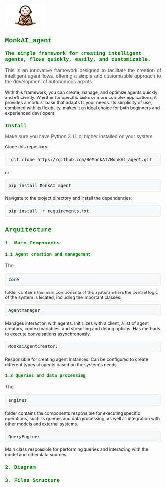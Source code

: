 <img src="./assets/mascote_monkai.png" alt="Logo" width="130">


<h2 style="font-family: 'Courier New', monospace; color: green;"> MonkAI_agent</h2>

<h3 style="font-family: 'Courier New', monospace; color: green;"> The simple framework for creating intelligent agents, flows quickly, easily, and customizable.</h3>


<p style="text-align: justify; font-family: Arial, sans-serif; font-size: 16px; color: #555;">
  This is an innovative framework designed to facilitate the creation of intelligent agent flows, offering a simple and customizable approach to the development of autonomous agents.
    
  With this framework, you can create, manage, and optimize agents quickly and efficiently. Whether for specific tasks or more complex applications, it provides a modular base that adapts to your needs. Its simplicity of use, combined with its flexibility, makes it an ideal choice for both beginners and experienced developers.
</p>

<h3 style="font-family: 'Courier New', monospace; color: green;">Install</h3> 

<p style="font-family: Arial, sans-serif; font-size: 16px; color: #555;">
Make sure you have Python 3.11 or higher installed on your system.

Clone this repository:

<pre style="background-color: #f6f8fa; border: 1px solid #ddd; padding: 10px; border-radius: 5px;">
 git clone https://github.com/BeMonkAI/MonkAI_agent.git
</pre>

or

<pre style="background-color: #f6f8fa; border: 1px solid #ddd; padding: 10px; border-radius: 5px;">
pip install MonkAI_agent
</pre>  

Navigate to the project directory and install the dependencies:

<pre style="background-color: #f6f8fa; border: 1px solid #ddd; padding: 10px; border-radius: 5px;">
pip install -r requirements.txt
</pre>

</p>

<h2 style="font-family: 'Courier New', monospace; color: green;">Arquitecture</h2>  

<h3 style="font-family: 'Courier New', monospace; color: green;">1. Main Components</h3>  

<h4 style="font-family: 'Courier New', monospace; color: green;">1.1 Agent creation and management</h4>
<p style="font-family: Arial, sans-serif; font-size: 16px; color: #555;">
The <pre style="background-color: #f6f8fa; border: 1px solid #ddd; padding: 10px; border-radius: 5px;">core</pre> folder contains the main components of the system where the central logic of the system is located, including the important classes:
  
<pre style="background-color: #f6f8fa; border: 1px solid #ddd; padding: 10px; border-radius: 5px;">AgentManager:</pre> Manages interaction with agents. Initializes with a client, a list of agent creators, context variables, and streaming and debug options. Has methods to execute conversations asynchronously.

<pre style="background-color: #f6f8fa; border: 1px solid #ddd; padding: 10px; border-radius: 5px;">MonkaiAgentCreator:</pre> Responsible for creating agent instances. Can be configured to create different types of agents based on the system's needs.
</p>

<h4 style="font-family: 'Courier New', monospace; color: green;"> 1.2 Queries and data processing</h4>

<p style="font-family: Arial, sans-serif; font-size: 16px; color: #555;">
The <pre style="background-color: #f6f8fa; border: 1px solid #ddd; padding: 10px; border-radius: 5px;">engines</pre> folder contains the components responsible for executing specific operations, such as queries and data processing, as well as integration with other models and external systems.
  
<pre style="background-color: #f6f8fa; border: 1px solid #ddd; padding: 10px; border-radius: 5px;">QueryEngine:</pre> Main class responsible for performing queries and interacting with the model and other data sources.
</p>

<h3 style="font-family: 'Courier New', monospace; color: green;">2. Diagram</h3>  


<h3 style="font-family: 'Courier New', monospace; color: green;">3. Files Structure</h3>  








